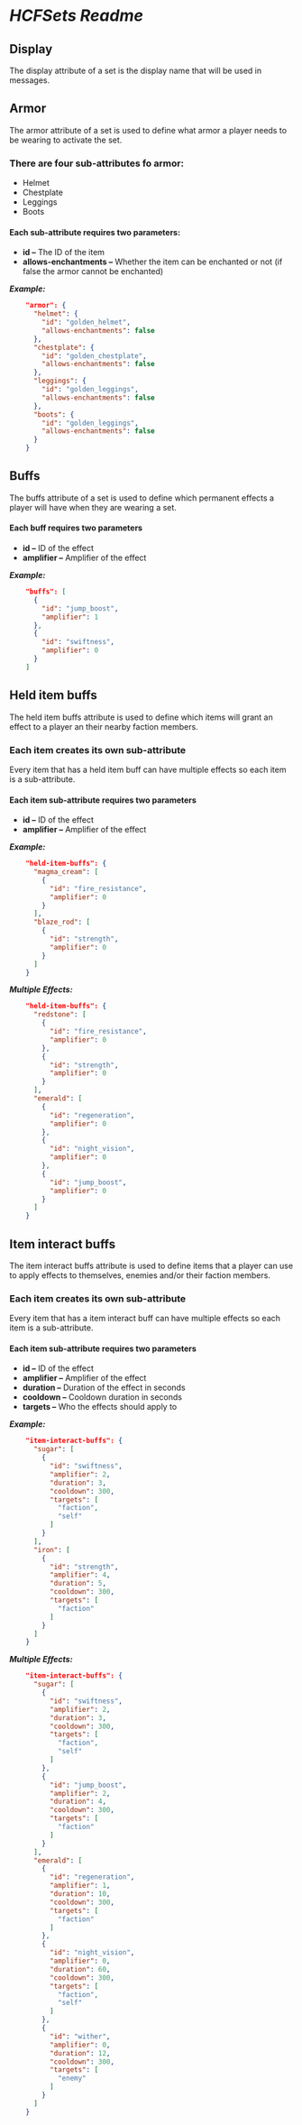 # *__HCFSets Readme__*


## Display
The display attribute of a set is the display name that will be used in messages.


## Armor
The armor attribute of a set is used to define what armor a player needs to be wearing to activate the set.

### There are four sub-attributes fo armor:
* Helmet
* Chestplate
* Leggings
* Boots

#### Each sub-attribute requires two parameters:
* __id –__ The ID of the item
* __allows-enchantments –__ Whether the item can be enchanted or not (if false the armor cannot be enchanted)

*__Example:__*
```json
    "armor": {
      "helmet": {
        "id": "golden_helmet",
        "allows-enchantments": false
      },
      "chestplate": {
        "id": "golden_chestplate",
        "allows-enchantments": false
      },
      "leggings": {
        "id": "golden_leggings",
        "allows-enchantments": false
      },
      "boots": {
        "id": "golden_leggings",
        "allows-enchantments": false
      }
    }
```


## Buffs
The buffs attribute of a set is used to define which permanent effects a player will have when they are wearing a set.

#### Each buff requires two parameters
* __id –__ ID of the effect
* __amplifier –__ Amplifier of the effect

*__Example:__*
```json
    "buffs": [
      {
        "id": "jump_boost",
        "amplifier": 1
      },
      {
        "id": "swiftness",
        "amplifier": 0
      }
    ]
```


## Held item buffs
The held item buffs attribute is used to define which items will grant an effect to a player an their nearby faction members.

### Each item creates its own sub-attribute
Every item that has a held item buff can have multiple effects so each item is a sub-attribute.

#### Each item sub-attribute requires two parameters
* __id –__ ID of the effect
* __amplifier –__ Amplifier of the effect

*__Example:__*
```json
    "held-item-buffs": {
      "magma_cream": [
        {
          "id": "fire_resistance",
          "amplifier": 0
        }
      ],
      "blaze_rod": [
        {
          "id": "strength",
          "amplifier": 0
        }
      ]
    }
```

*__Multiple Effects:__*

```json
    "held-item-buffs": {
      "redstone": [
        {
          "id": "fire_resistance",
          "amplifier": 0
        },
        {
          "id": "strength",
          "amplifier": 0
        }
      ],
      "emerald": [
        {
          "id": "regeneration",
          "amplifier": 0
        },
        {
          "id": "night_vision",
          "amplifier": 0
        },
        {
          "id": "jump_boost",
          "amplifier": 0
        }
      ]
    }
```


## Item interact buffs
The item interact buffs attribute is used to define items that a player can use to apply effects to themselves, enemies and/or their faction members.

### Each item creates its own sub-attribute
Every item that has a item interact buff can have multiple effects so each item is a sub-attribute.

#### Each item sub-attribute requires two parameters
* __id –__ ID of the effect
* __amplifier –__ Amplifier of the effect
* __duration –__ Duration of the effect in seconds
* __cooldown –__ Cooldown duration in seconds
* __targets –__ Who the effects should apply to

*__Example:__*
```json
    "item-interact-buffs": {
      "sugar": [
        {
          "id": "swiftness",
          "amplifier": 2,
          "duration": 3,
          "cooldown": 300,
          "targets": [
            "faction",
            "self"
          ]
        }
      ],
      "iron": [
        {
          "id": "strength",
          "amplifier": 4,
          "duration": 5,
          "cooldown": 300,
          "targets": [
            "faction"
          ]
        }
      ]
    }
```

*__Multiple Effects:__*

```json
    "item-interact-buffs": {
      "sugar": [
        {
          "id": "swiftness",
          "amplifier": 2,
          "duration": 3,
          "cooldown": 300,
          "targets": [
            "faction",
            "self"
          ]
        },
        {
          "id": "jump_boost",
          "amplifier": 2,
          "duration": 4,
          "cooldown": 300,
          "targets": [
            "faction"
          ]
        }
      ],
      "emerald": [
        {
          "id": "regeneration",
          "amplifier": 1,
          "duration": 10,
          "cooldown": 300,
          "targets": [
            "faction"
          ]
        },
        {
          "id": "night_vision",
          "amplifier": 0,
          "duration": 60,
          "cooldown": 300,
          "targets": [
            "faction",
            "self"
          ]
        },
        {
          "id": "wither",
          "amplifier": 0,
          "duration": 12,
          "cooldown": 300,
          "targets": [
            "enemy"
          ]
        }
      ]
    }
```